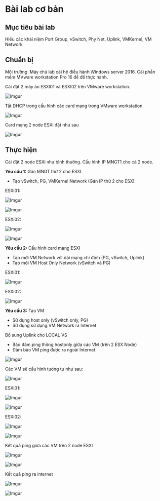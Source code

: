 # Bài lab cơ bản

## Mục tiêu bài lab

Hiểu các khái niệm Port Group, vSwitch, Phy Net, Uplink, VMKernel, VM Network

## Chuẩn bị

Môi trường: Máy chủ lab cài hệ điều hành Windows server 2016. Cài phần mềm MVware workstation Pro 16 để để thực hành.

Cài đặt 2 máy ảo ESXI01 và ESXI02 trên VMware workstation.

![Imgur](https://i.imgur.com/OyNxI86.png)

Tắt DHCP trong cấu hình các card mạng trong VMware workstation.

![Imgur](https://i.imgur.com/GD310Xv.png)

Card mạng 2 node ESXi đặt như sau

![Imgur](https://i.imgur.com/IO8pt2V.png)


## Thực hiện

Cài đặt 2 node ESXi như bình thường. Cấu hình IP MNGT1 cho cả 2 node. 

**Yêu cầu 1:** Gán MNGT thứ 2 cho ESXI

-	Tạo vSwitch, PG, VMKernel Network (Gán IP thứ 2 cho ESX)

ESXi01:

![Imgur](https://i.imgur.com/zRm5yZ4.png)

![Imgur](https://i.imgur.com/j0pZ03N.png)

ESXi02:

![Imgur](https://i.imgur.com/g7D9Jyc.png)

![Imgur](https://i.imgur.com/0uKPfBH.png)

**Yêu cầu 2:** Cấu hình card mạng ESXI

-	Tạo mới VM Network với dải mạng chỉ định (PG, vSwitch, Uplink)
-	Tạo mói VM Host Only Network (vSwitch và PG)

ESXi01:

![Imgur](https://i.imgur.com/SJveKxj.png)

ESXi02:

![Imgur](https://i.imgur.com/F028sOx.png)

**Yêu cầu 3:** Tạo VM
-	Sử dụng host only (vSwitch only, PG)
-	Sử dụng sử dụng VM Network ra Internet

Bổ sung Uplink cho LOCAL VS
-	Bảo đảm ping thông hostonly giữa các VM (trên 2 ESX Node)
-	Đảm bảo VM ping được ra ngoài Internet

![Imgur](https://i.imgur.com/VNucY1P.png)

Các VM sẽ cấu hình tương tự như sau:

![Imgur](https://i.imgur.com/vpLyAS7.png)

ESXi01:

![Imgur](https://i.imgur.com/VVb2szD.png)

![Imgur](https://i.imgur.com/9hm2s5g.png)

ESXi02:

![Imgur](https://i.imgur.com/HOdaJvN.png)

![Imgur](https://i.imgur.com/Xbs2MQZ.png)

Kết quả ping giữa các VM trên 2 node ESXI

![Imgur](https://i.imgur.com/6kDNZam.png)

![Imgur](https://i.imgur.com/LguAqVb.png)

Kết quả ping ra internet

![Imgur](https://i.imgur.com/N8ycwiR.png)

![Imgur](https://i.imgur.com/CR3aXkK.png)